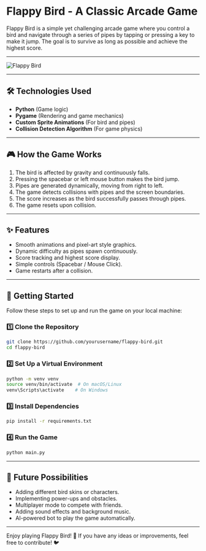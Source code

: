 # Flappy Bird - A Classic Arcade Game

Flappy Bird is a simple yet challenging arcade game where you control a bird and navigate through a series of pipes by
tapping or pressing a key to make it jump. The goal is to survive as long as possible and achieve the highest score.

---
![Flappy Bird](https://github.com/user-attachments/assets/311eade2-d946-443e-90dc-2db156c03938)


---
## 🛠️ Technologies Used

- **Python** (Game logic)
- **Pygame** (Rendering and game mechanics)
- **Custom Sprite Animations** (For bird and pipes)
- **Collision Detection Algorithm** (For game physics)

---
## 🎮 How the Game Works

1. The bird is affected by gravity and continuously falls.
2. Pressing the spacebar or left mouse button makes the bird jump.
3. Pipes are generated dynamically, moving from right to left.
4. The game detects collisions with pipes and the screen boundaries.
5. The score increases as the bird successfully passes through pipes.
6. The game resets upon collision.

---
## ✨ Features

- Smooth animations and pixel-art style graphics.
- Dynamic difficulty as pipes spawn continuously.
- Score tracking and highest score display.
- Simple controls (Spacebar / Mouse Click).
- Game restarts after a collision.

---
## 🚀 Getting Started

Follow these steps to set up and run the game on your local machine:

### 1️⃣ Clone the Repository

```sh
git clone https://github.com/yourusername/flappy-bird.git
cd flappy-bird
```

### 2️⃣ Set Up a Virtual Environment

```sh
python -m venv venv
source venv/bin/activate  # On macOS/Linux
venv\Scripts\activate    # On Windows
```

### 3️⃣ Install Dependencies

```sh
pip install -r requirements.txt
```

### 4️⃣ Run the Game

```sh
python main.py
```

---
## 🔮 Future Possibilities

- Adding different bird skins or characters.
- Implementing power-ups and obstacles.
- Multiplayer mode to compete with friends.
- Adding sound effects and background music.
- AI-powered bot to play the game automatically.

---
Enjoy playing Flappy Bird! 🚀 If you have any ideas or improvements, feel free to contribute! 🐦

